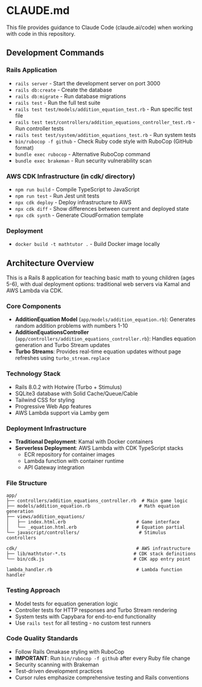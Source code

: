 # CLAUDE.md

This file provides guidance to Claude Code (claude.ai/code) when working with code in this repository.

## Development Commands

### Rails Application
- `rails server` - Start the development server on port 3000
- `rails db:create` - Create the database
- `rails db:migrate` - Run database migrations
- `rails test` - Run the full test suite
- `rails test test/models/addition_equation_test.rb` - Run specific test file
- `rails test test/controllers/addition_equations_controller_test.rb` - Run controller tests
- `rails test test/system/addition_equations_test.rb` - Run system tests
- `bin/rubocop -f github` - Check Ruby code style with RuboCop (GitHub format)
- `bundle exec rubocop` - Alternative RuboCop command  
- `bundle exec brakeman` - Run security vulnerability scan

### AWS CDK Infrastructure (in cdk/ directory)
- `npm run build` - Compile TypeScript to JavaScript
- `npm run test` - Run Jest unit tests
- `npx cdk deploy` - Deploy infrastructure to AWS
- `npx cdk diff` - Show differences between current and deployed state
- `npx cdk synth` - Generate CloudFormation template

### Deployment
- `docker build -t mathtutor .` - Build Docker image locally

## Architecture Overview

This is a Rails 8 application for teaching basic math to young children (ages 5-6), with dual deployment options: traditional web servers via Kamal and AWS Lambda via CDK.

### Core Components
- **AdditionEquation Model** (`app/models/addition_equation.rb`): Generates random addition problems with numbers 1-10
- **AdditionEquationsController** (`app/controllers/addition_equations_controller.rb`): Handles equation generation and Turbo Stream updates
- **Turbo Streams**: Provides real-time equation updates without page refreshes using `turbo_stream.replace`

### Technology Stack
- Rails 8.0.2 with Hotwire (Turbo + Stimulus)
- SQLite3 database with Solid Cache/Queue/Cable
- Tailwind CSS for styling
- Progressive Web App features
- AWS Lambda support via Lamby gem

### Deployment Infrastructure
- **Traditional Deployment**: Kamal with Docker containers
- **Serverless Deployment**: AWS Lambda with CDK TypeScript stacks
  - ECR repository for container images
  - Lambda function with container runtime
  - API Gateway integration

### File Structure
```
app/
├── controllers/addition_equations_controller.rb  # Main game logic
├── models/addition_equation.rb                  # Math equation generation
├── views/addition_equations/
│   ├── index.html.erb                          # Game interface
│   └── _equation.html.erb                      # Equation partial
└── javascript/controllers/                      # Stimulus controllers

cdk/                                            # AWS infrastructure
├── lib/mathtutor-*.ts                         # CDK stack definitions
└── bin/cdk.js                                 # CDK app entry point

lambda_handler.rb                               # Lambda function handler
```

### Testing Approach
- Model tests for equation generation logic
- Controller tests for HTTP responses and Turbo Stream rendering  
- System tests with Capybara for end-to-end functionality
- Use `rails test` for all testing - no custom test runners

### Code Quality Standards
- Follow Rails Omakase styling with RuboCop
- **IMPORTANT**: Run `bin/rubocop -f github` after every Ruby file change
- Security scanning with Brakeman
- Test-driven development practices
- Cursor rules emphasize comprehensive testing and Rails conventions